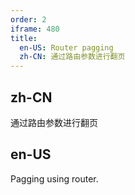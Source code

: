```yaml
---
order: 2
iframe: 480
title:
  en-US: Router pagging
  zh-CN: 通过路由参数进行翻页
---
```


## zh-CN

通过路由参数进行翻页

## en-US

Pagging using router.

